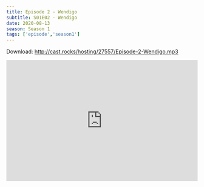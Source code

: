 ```yaml
---
title: Episode 2 - Wendigo
subtitle: S01E02 - Wendigo
date: 2020-08-13
season: Season 1
tags: ['episode','season1']
---
```


Download: <a href="http://cast.rocks/hosting/27557/Episode-2-Wendigo.mp3" Alt="Episode 2 - Wendigo">http://cast.rocks/hosting/27557/Episode-2-Wendigo.mp3</a>

<iframe src="https://cast.rocks/player/27557/Episode-2-Wendigo.mp3?episodeTitle=Episode%202%20-%20Windego&podcastTitle=Couple%20of%20Idjits&episodeDate=August%2013th%2C%202020&imageURL=https%3A%2F%2Fcast.rocks%2Fhosting%2F27557%2Ffeeds%2FCAURZ.jpg" style="border: none; min-height: 265px; max-height: 320px; max-width: 558px; min-width: 270px; width: 100%; height: 100%;" scrollbars="no"></iframe>
